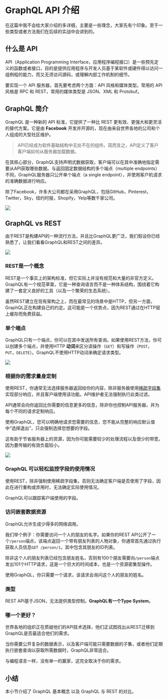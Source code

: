 # GraphQL API 介绍

在这篇中我不会给大家介绍的多详细，主要是一些理念，大家先有个印象。至于一些类型或者方法我们在后续的实战中会讲到的。

## 什么是 API

API（Application Programming Interface，应用程序编程接口）是一些预先定义的函数或者接口，目的是提供应用程序与开发人员基于某软件或硬件得以访问一组例程的能力，而又无须访问源码，或理解内部工作机制的细节。

要实现一个 API 服务器，首先要考虑两个方面：API 风格和媒体类型。常用的 API 风格是 RPC 和 REST，常用的媒体类型是 JSON、XML 和 Protobuf。

## GraphQL 简介

GraphQL 是一种新的 API 标准，它提供了一种比 REST 更有效、更强大和更灵活的替代方案。它是由 **Facebook** 开发并开源的，现在由来自世界各地的公司和个人组成的大型社区维护。

> API已经成为软件基础结构中无处不在的组件。简而言之，API定义了客户客户端如何从服务器加载数据。

在其核心部分，GraphQL支持声明式数据获取，客户端可以在其中准确地指定需要从API获取哪些数据。与返回固定数据结构的多个端点（multiple endpoints）不同，GraphQL服务器只公开单个端点（a single endpoint），并使用客户机请求的准确数据进行响应。

除了Facebook，许多大公司都在采用GraphQL，包括GitHub，Pinterest，Twitter，Sky，纽约时报，Shopify，Yelp等数千家公司。

![](https://user-gold-cdn.xitu.io/2020/2/28/1708a4e40582e66d?w=984&h=399&f=png&s=200379)

## GraphQL vs REST

由于REST是构建API的一种流行方法，并且比GraphQL更广泛，我们假设你已经熟悉了，让我们看看GraphQL和REST之间的差异。

![](https://user-gold-cdn.xitu.io/2020/2/28/1708a50acd476b49?w=877&h=241&f=png&s=23338)

### REST是一个概念

REST是一个事实上的架构标准，但它实际上并没有规范和大量的非官方定义。GraphQL有一个规范草案，它是一种查询语言而不是一种体系结构，围绕着它构建了一套定义良好的工具（以及一个繁荣的生态系统）。

虽然REST建立在现有架构之上，而在最常见的场景中是HTTP，但另一方面，GraphQL正在构建自己的约定。这可能是一个优势点，因为REST通过在HTTP层上缓存而免费获益。

### 单个端点

GraphQL只有一个端点，你可以在其中发送所有查询。如果使用REST方法，你可以创建多个端点，并使用HTTP **动词**来区分读操作（`GET`）和写操作（`POST`，`PUT`，`DELETE`）。GraphQL不使用HTTP动词来确定请求类型。

![](https://user-gold-cdn.xitu.io/2020/2/28/1708a5208fb14994?w=814&h=408&f=png&s=20062)

### 根据你的需求量身定制

使用REST，你通常无法选择服务器返回给你的内容，除非服务器使用[稀疏字段集](http://jsonapi.org/format/#fetching-sparse-fieldsets)实现部分响应，并且客户端使用该功能。API维护者无法强制执行此类过滤。

API通常会向你返回比你需要的信息更多的信息，除非你也控制API服务器，并为每个不同的请求定制响应。

使用GraphQL，您可以明确地请求您需要的信息，您不能从完整的响应默认值中“选择退出”，只会强制选择您想要的字段。

这有助于节省服务器上的资源，因为你可能需要较少的处理流程以及很少的带宽，因为要传输的有效负载较小。

![](https://user-gold-cdn.xitu.io/2020/2/28/1708a516e40def33?w=836&h=454&f=png&s=106300)

### GraphQL 可以轻松监控字段的使用情况

使用REST，除非强制使用稀疏字段集，否则无法确定客户端是否使用了字段，因此在进行重构或弃用时，无法确定实际使用情况。

GraphQL可以跟踪客户端使用的字段。

### 访问嵌套数据资源

GraphQL允许生成少得多的网络调用。

我们举个例子：你需要访问一个人的朋友的名字。如果你的REST API公开了一个`/person`端点，该端点返回一个带有朋友列表的人物对象，你通常首先通过执行获取人员信息`GET /person/1`，其中包含其朋友的ID列表。

除非这个人的朋友列表已经包含朋友姓名，否则有100个朋友需要向`/person`端点发出101个HTTP请求，这是一个巨大的时间成本，也是一个资源密集型操作。

使用GraphQL，你只需要一个请求，该请求会询问这个人的朋友的姓名。

### 类型

REST API基于JSON，无法提供类型控制。**GraphQL有一个Type System**。

### 哪一个更好？

世界各地的组织正在质疑他们的API技术选择，他们正试图找出从REST迁移到GraphQL是否最适合他们的需求。

当你需要公开复杂的数据表示，以及客户端可能只需要数据的子集，或者他们定期执行嵌套查询以获取所需数据时，GraphQL非常适合。

与编程语言一样，没有单一的赢家，这完全取决于你的需求。

## 小结

本小节介绍了 GraphQL 基本概念 以及 GraphQL 与 REST 的对比。